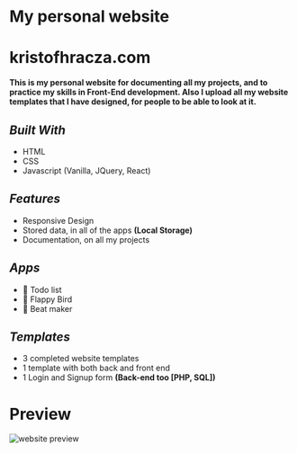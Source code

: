 # My personal website

# **kristofhracza.com**
**This is my personal website for documenting all my projects, and to practice my skills in Front-End development. Also I upload all my website templates that I have designed, for people to be able to look at it.**

## ***Built With***
- HTML
- CSS
- Javascript (Vanilla, JQuery, React)

## ***Features***
- Responsive Design
- Stored data, in all of the apps **(Local Storage)**
- Documentation, on all my projects

## ***Apps***
- 📆 Todo list
- 🐤 Flappy Bird
- 🎵 Beat maker

## ***Templates***
-  3 completed website templates
-  1 template with both back and front end
-  1 Login and Signup form **(Back-end too [PHP, SQL])**

# Preview
![website preview](https://kristofhracza.com/Pictures/prev.png)
